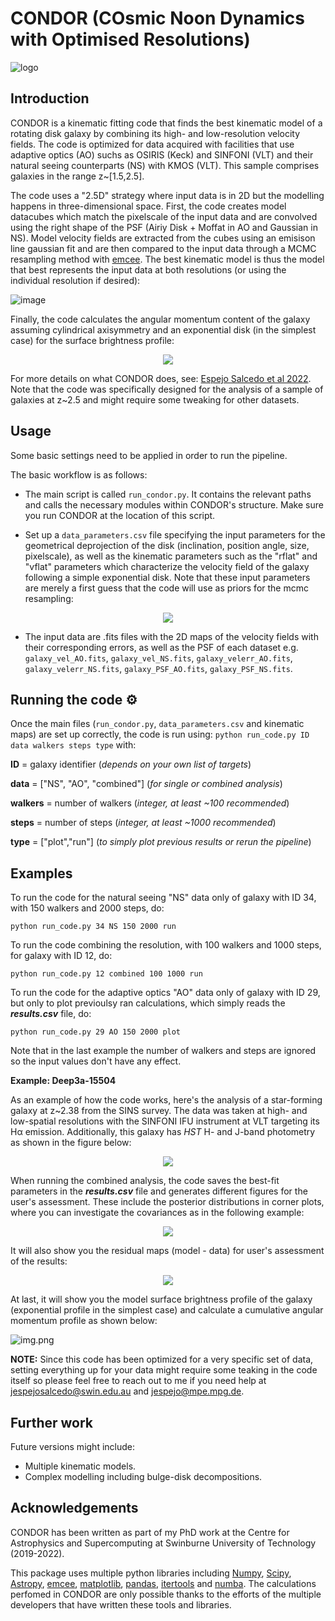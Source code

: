 # CONDOR (COsmic Noon Dynamics with Optimised Resolutions)

![logo](images/logo.jpeg)

Introduction
------------

CONDOR is a kinematic fitting code that finds the best kinematic model of a rotating disk galaxy by combining its high- and low-resolution velocity fields. The code is optimized for data acquired with facilities that use adaptive optics (AO) suchs as OSIRIS (Keck) and SINFONI (VLT) and their natural seeing counterparts (NS) with KMOS (VLT). This sample comprises galaxies in the range z~[1.5,2.5].

The code uses a "2.5D" strategy where input data is in 2D but the modelling happens in three-dimensional space. First, the code creates model datacubes which match the pixelscale of the input data and are convolved using the right shape of the PSF (Airiy Disk + Moffat in AO and Gaussian in NS). Model velocity fields are extracted from the cubes using an emisison line gaussian fit and are then compared to the input data through a MCMC resampling method with [emcee](https://emcee.readthedocs.io/en/stable/emcee). The best kinematic model is thus the model that best represents the input data at both resolutions (or using the individual resolution if desired):

![image](https://user-images.githubusercontent.com/14315715/149685240-cfedff11-254e-4f5e-8bd3-71a6df31d28f.png)


Finally, the code calculates the angular momentum content of the galaxy assuming cylindrical axisymmetry and an exponential disk (in the simplest case) for the surface brightness profile:

<p align="center">
  <img src="https://user-images.githubusercontent.com/14315715/149685218-671363ff-1dff-4399-b25e-b689519ced35.png">
</p>

For more details on what CONDOR does, see: [Espejo Salcedo et al 2022](https://doi.org/10.1093/mnras/stab2755). Note that the code was specifically designed for the analysis of a sample of galaxies at z~2.5 and might require some tweaking for other datasets.


Usage
-----

Some basic settings need to be applied in order to run the pipeline.

The basic workflow is as follows:

- The main script is called `run_condor.py`. It contains the relevant paths and calls the necessary modules within CONDOR's structure. Make sure you run CONDOR at the location of this script.

- Set up a `data_parameters.csv` file specifying the input parameters for the geometrical deprojection of the disk (inclination, position angle, size, pixelscale), as well as the kinematic parameters such as the "rflat" and "vflat" parameters which characterize the velocity field of the galaxy following a simple exponential disk. Note that these input parameters are merely a first guess that the code will use as priors for the mcmc resampling:

<p align="center">
  <img src="https://user-images.githubusercontent.com/14315715/149685181-ef4fb779-8143-40e5-a000-60c0b26b9095.png">
</p>

- The input data are .fits files with the 2D maps of the velocity fields with their corresponding errors, as well as the PSF of each dataset e.g. `galaxy_vel_AO.fits`, `galaxy_vel_NS.fits`, `galaxy_velerr_AO.fits`, `galaxy_velerr_NS.fits`, `galaxy_PSF_AO.fits`, `galaxy_PSF_NS.fits`.

Running the code ⚙️
--------

Once the main files (`run_condor.py`, `data_parameters.csv` and kinematic maps) are set up correctly, the code is run using: `python run_code.py ID data walkers steps type` with:

**ID** = galaxy identifier (_depends on your own list of targets_)

**data** = ["NS", "AO", "combined"] (_for single or combined analysis_)

**walkers** = number of walkers (_integer, at least ~100 recommended_)

**steps** = number of steps (_integer, at least ~1000 recommended_)

**type** = ["plot","run"] (_to simply plot previous results or rerun the pipeline_)

Examples
--------
To run the code for the natural seeing "NS" data only of galaxy with ID 34, with 150 walkers and 2000 steps, do:

    python run_code.py 34 NS 150 2000 run

To run the code combining the resolution, with 100 walkers and 1000 steps, for galaxy with ID 12, do:

    python run_code.py 12 combined 100 1000 run

To run the code for the adaptive optics "AO" data only of galaxy with ID 29, but only to plot previoulsy ran calculations, which simply reads the _**results.csv**_ file, do:

    python run_code.py 29 AO 150 2000 plot

Note that in the last example the number of walkers and steps are ignored so the input values don't have any effect. 

**Example: Deep3a-15504**

As an example of how the code works, here's the analysis of a star-forming galaxy at z~2.38 from the SINS survey. The data was taken at high- and low-spatial resolutions with the SINFONI IFU instrument at VLT targeting its Hα emission. Additionally, this galaxy has _HST_ H- and J-band photometry as shown in the figure below:

<p align="center">
  <img src="images/Deep3a_15504.png">
</p>

When running the combined analysis, the code saves the best-fit parameters in the _**results.csv**_ file and generates different figures for the user's assessment. These include the posterior distributions in corner plots, where you can investigate the covariances as in the following example:

<p align="center">
  <img src="images/Deep3a-15504_combined_corner.png">
</p>

It will also show you the residual maps (model - data) for user's assessment of the results:

<p align="center">
  <img src="images/Deep3a-15504_combined_model_and_residuals.png">
</p>

At last, it will show you the model surface brightness profile of the galaxy (exponential profile in the simplest case) and calculate a cumulative angular momentum profile as shown below:

![img.png](images/SB.png)


**NOTE:** Since this code has been optimized for a very specific set of data, setting everything up for your data might require some teaking in the code itself so please feel free to reach out to me if you  need help at jespejosalcedo@swin.edu.au and jespejo@mpe.mpg.de.

Further work
------------

Future versions might include:

- Multiple kinematic models.
- Complex modelling including bulge-disk decompositions.

Acknowledgements
---------------
CONDOR has been written as part of my PhD work at the Centre for Astrophysics and Supercomputing at
Swinburne University of Technology (2019-2022).

This package uses multiple python libraries including [Numpy](https://numpy.org/install/), [Scipy](https://www.scipy.org/install.html), [Astropy](https://www.astropy.org/), [emcee](https://emcee.readthedocs.io/en/stable/emcee), [matplotlib](https://matplotlib.org/), [pandas](https://pandas.pydata.org/), [itertools](https://docs.python.org/3/library/itertools.html) and [numba](https://numba.pydata.org/). The calculations perfomed in CONDOR are only possible thanks to the efforts of the multiple developers that have written these tools and libraries.

